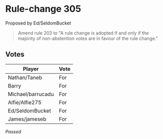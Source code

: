 # Rule-change 305

Proposed by Ed/SeldomBucket

> Amend rule 203 to "A rule change is adopted if and only if the majority of non-abstention votes are in favour of the rule change."

## Votes

| Player            | Vote |
|-------------------|------|
| Nathan/Taneb      | For  |
| Barry             | For  |
| Michael/barrucadu | For  |
| Alfie/Alfie275    | For  |
| Ed/SeldomBucket   | For  |
| James/jameseb     | For  |

*Passed*

